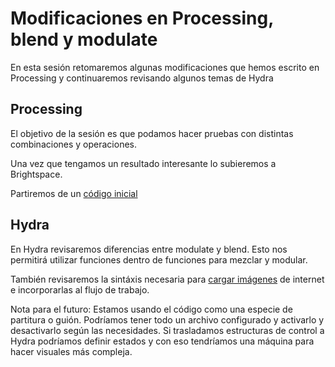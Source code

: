 # Modificaciones en Processing, blend y modulate 

En esta sesión retomaremos algunas modificaciones que hemos escrito en Processing y continuaremos revisando algunos temas de Hydra

## Processing

El objetivo de la sesión es que podamos hacer pruebas con distintas combinaciones y operaciones. 

Una vez que tengamos un resultado interesante lo subieremos a Brightspace.

Partiremos de un [código inicial](modProcessing.pde)

## Hydra

En Hydra revisaremos diferencias entre modulate y blend. Esto nos permitirá utilizar funciones dentro de funciones para mezclar y modular. 

También revisaremos la sintáxis necesaria para [cargar imágenes](img.js) de internet e incorporarlas al flujo de trabajo. 

Nota para el futuro: Estamos usando el código como una especie de partitura o guión. Podríamos tener todo un archivo configurado y activarlo y desactivarlo según las necesidades. Si trasladamos estructuras de control a Hydra podríamos definir estados y con eso tendríamos una máquina para hacer visuales más compleja. 